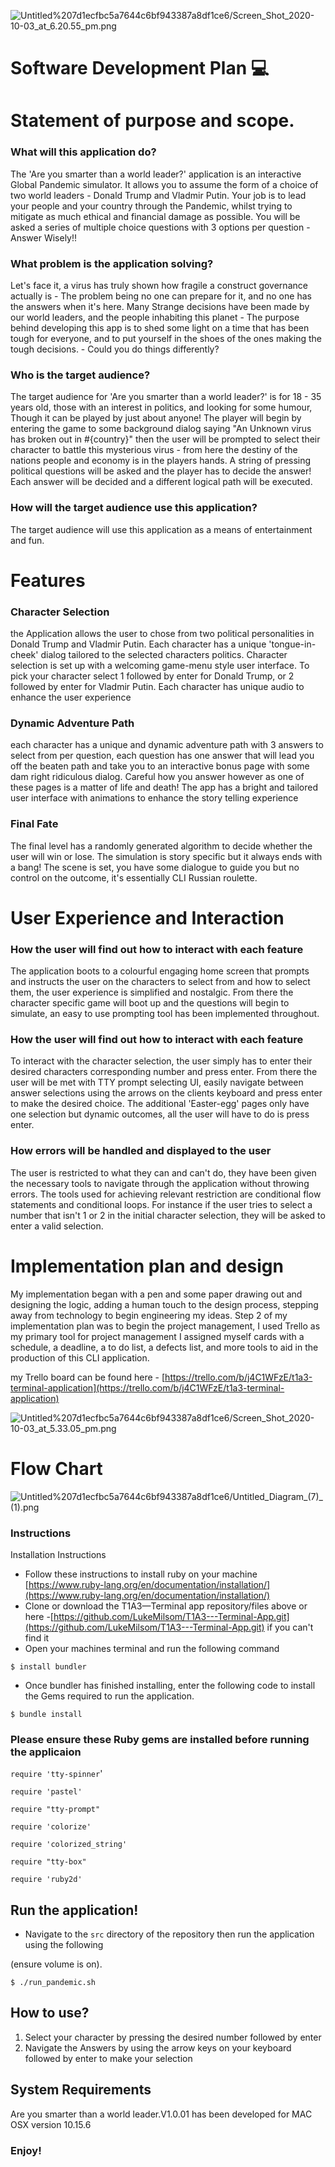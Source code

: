 ![Untitled%207d1ecfbc5a7644c6bf943387a8df1ce6/Screen_Shot_2020-10-03_at_6.20.55_pm.png](Untitled%207d1ecfbc5a7644c6bf943387a8df1ce6/Screen_Shot_2020-10-03_at_6.20.55_pm.png)

# Software Development Plan 💻

# Statement of purpose and scope.

### What will this application do?

The 'Are you smarter than a world leader?' application is an interactive Global Pandemic simulator. It allows you to assume the form of a choice of two world leaders - Donald Trump and  Vladmir Putin. Your job is to lead your people and your country through the Pandemic, whilst trying to mitigate as much ethical and financial damage as possible. You will be asked a series of multiple choice questions with 3 options per question - Answer Wisely!!

### What problem is the application solving?

Let's face it, a virus has truly shown how fragile a construct governance actually is - The problem being no one can prepare for it, and no one has the answers when it's here. Many Strange decisions have been made by our world leaders, and the people inhabiting this planet - The purpose behind developing this app is to shed some light on a time that has been tough for everyone, and to put yourself in the shoes of the ones making the tough decisions. - Could you do things differently?

### Who is the target audience?

The target audience for 'Are you smarter than a world leader?' is for 18 - 35 years old, those with an interest in politics, and looking for some humour, Though it can be played by just about anyone! The player will begin by entering the game to some background dialog saying  "An Unknown virus has broken out in #{country}" then the user will be prompted to select their character to battle this mysterious virus - from here the destiny of the nations people and economy is in the players hands. A string of pressing political questions will be asked and the player has to decide the answer! Each answer will be decided and a different logical path will be executed.

### How will the target audience use this application?

 The target audience will use this application as a means of entertainment and fun.

# Features

### Character Selection

the Application allows the user to chose from two political personalities in Donald Trump and Vladmir Putin.
Each character has a unique 'tongue-in-cheek' dialog tailored to the selected characters politics. Character selection is set up with a welcoming game-menu style user interface. To pick your character select 1 followed by enter for Donald Trump, or 2 followed by enter for Vladmir Putin. Each character has unique audio to enhance the user experience

### Dynamic Adventure Path

each character has a unique and dynamic adventure path with 3 answers to select from per question, each question has one answer that will lead you off the beaten path and take you to an interactive bonus page with some dam right ridiculous dialog. Careful how you answer however as one of these pages is a matter of life and death! The app has a bright and tailored user interface with animations to enhance the story telling experience

### Final Fate

The final level has a randomly generated algorithm to decide whether the user will win or lose. The simulation is story specific but it always ends with a bang! The scene is set, you have some dialogue to guide you but no control on the outcome, it's essentially CLI Russian roulette.

# User Experience and Interaction

### How the user will find out how to interact with each feature

The application boots to a colourful engaging home screen that prompts and instructs the user on the characters to select from and how to select them, the user experience is simplified and nostalgic. From there the character specific game will boot up and the questions will begin to simulate, an easy to use prompting tool has been implemented throughout.

### How the user will find out how to interact with each feature

To interact with the character selection, the user simply has to enter their desired characters corresponding number and press enter.
From there the user will be met with TTY prompt selecting UI, easily navigate between answer selections using the arrows on the clients keyboard and press enter to make the desired choice. The additional 'Easter-egg' pages only have one selection but dynamic outcomes, all the user will have to do is press enter.

### How errors will be handled and displayed to the user

The user is restricted to what they can and can't do, they have been given the necessary tools to navigate through the application without throwing errors. The tools used for achieving relevant restriction are conditional flow statements and conditional loops. For instance if the user tries to select a number that isn't 1 or 2 in the initial character selection, they will be asked to enter a valid selection.

# Implementation plan and design

My implementation began with a pen and some paper drawing out and designing the logic, adding a human touch to the design process, stepping away from technology to begin engineering my ideas. Step 2 of my implementation plan was to begin the project management, I used Trello as my primary tool for project management I assigned myself cards with a schedule, a deadline, a to do list, a defects list, and more tools to aid in the production of this CLI application.

my Trello board can be found here - [https://trello.com/b/j4C1WFzE/t1a3-terminal-application](https://trello.com/b/j4C1WFzE/t1a3-terminal-application)

![Untitled%207d1ecfbc5a7644c6bf943387a8df1ce6/Screen_Shot_2020-10-03_at_5.33.05_pm.png](Untitled%207d1ecfbc5a7644c6bf943387a8df1ce6/Screen_Shot_2020-10-03_at_5.33.05_pm.png)

# Flow  Chart

![Untitled%207d1ecfbc5a7644c6bf943387a8df1ce6/Untitled_Diagram_(7)_(1).png](Untitled%207d1ecfbc5a7644c6bf943387a8df1ce6/Untitled_Diagram_(7)_(1).png)

### Instructions

Installation Instructions

- Follow these instructions to install ruby on your  machine [https://www.ruby-lang.org/en/documentation/installation/](https://www.ruby-lang.org/en/documentation/installation/)
- Clone or download the T1A3—Terminal app repository/files above or here -[https://github.com/LukeMilsom/T1A3---Terminal-App.git](https://github.com/LukeMilsom/T1A3---Terminal-App.git) if you can't find it
- Open your machines  terminal and run the following command

`$ install bundler`

- Once bundler has finished installing, enter the following code to install the Gems required to run the application.

`$ bundle install`

### Please ensure these Ruby gems are  installed before running the applicaion

`require 'tty-spinner`'

`require 'pastel'`

`require "tty-prompt"`

`require 'colorize'`

`require 'colorized_string'`

`require "tty-box"`

`require 'ruby2d'`

## Run the application!

- Navigate to the `src` directory of the repository then run the application using the following

(ensure volume is on).

`$ ./run_pandemic.sh`

## How to use?

1. Select your character by pressing the desired number followed by enter
2. Navigate the Answers by using the arrow keys on your keyboard followed by enter to make your selection

## System Requirements

Are you smarter than a world leader.V1.0.01 has been developed for MAC OSX version  10.15.6

### Enjoy!